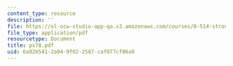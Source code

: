 ```yaml
---
content_type: resource
description: ''
file: https://ol-ocw-studio-app-qa.s3.amazonaws.com/courses/8-514-strongly-correlated-systems-in-condensed-matter-physics-fall-2003/6a92b5412a949f022587caf077cf06a9_ps78.pdf
file_type: application/pdf
resourcetype: Document
title: ps78.pdf
uid: 6a92b541-2a94-9f02-2587-caf077cf06a9
---
```

